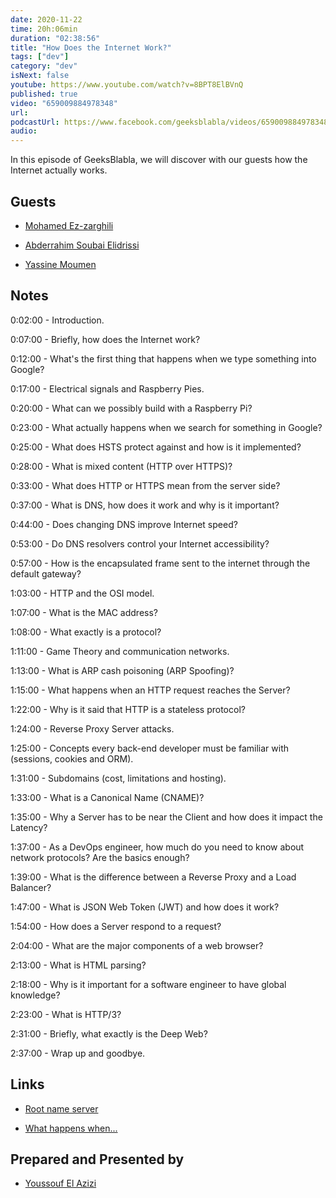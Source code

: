 ```yaml
---
date: 2020-11-22
time: 20h:06min
duration: "02:38:56"
title: "How Does the Internet Work?"
tags: ["dev"]
category: "dev"
isNext: false
youtube: https://www.youtube.com/watch?v=8BPT8ElBVnQ
published: true
video: "659009884978348"
url:
podcastUrl: https://www.facebook.com/geeksblabla/videos/659009884978348
audio:
---
```


In this episode of GeeksBlabla, we will discover with our guests how the Internet actually works.

## Guests

- [Mohamed Ez-zarghili](https://www.facebook.com/mohamed.ezzarghili)

- [Abderrahim Soubai Elidrissi](https://www.facebook.com/zizwar0nline)

- [Yassine Moumen](https://www.linkedin.com/in/yassine-moumen-3a0ab895/)

## Notes

0:02:00 - Introduction.

0:07:00 - Briefly, how does the Internet work?

0:12:00 - What's the first thing that happens when we type something into Google?

0:17:00 - Electrical signals and Raspberry Pies.

0:20:00 - What can we possibly build with a Raspberry Pi?

0:23:00 - What actually happens when we search for something in Google?

0:25:00 - What does HSTS protect against and how is it implemented?

0:28:00 - What is mixed content (HTTP over HTTPS)?

0:33:00 - What does HTTP or HTTPS mean from the server side?

0:37:00 - What is DNS, how does it work and why is it important?

0:44:00 - Does changing DNS improve Internet speed?

0:53:00 - Do DNS resolvers control your Internet accessibility?

0:57:00 - How is the encapsulated frame sent to the internet through the default gateway?

1:03:00 - HTTP and the OSI model.

1:07:00 - What is the MAC address?

1:08:00 - What exactly is a protocol?

1:11:00 - Game Theory and communication networks.

1:13:00 - What is ARP cash poisoning (ARP Spoofing)?

1:15:00 - What happens when an HTTP request reaches the Server?

1:22:00 - Why is it said that HTTP is a stateless protocol?

1:24:00 - Reverse Proxy Server attacks.

1:25:00 - Concepts every back-end developer must be familiar with (sessions, cookies and ORM).

1:31:00 - Subdomains (cost, limitations and hosting).

1:33:00 - What is a Canonical Name (CNAME)?

1:35:00 - Why a Server has to be near the Client and how does it impact the Latency?

1:37:00 - As a DevOps engineer, how much do you need to know about network protocols? Are the basics enough?

1:39:00 - What is the difference between a Reverse Proxy and a Load Balancer?

1:47:00 - What is JSON Web Token (JWT) and how does it work?

1:54:00 - How does a Server respond to a request?

2:04:00 - What are the major components of a web browser?

2:13:00 - What is HTML parsing?

2:18:00 - Why is it important for a software engineer to have global knowledge?

2:23:00 - What is HTTP/3?

2:31:00 - Briefly, what exactly is the Deep Web?

2:37:00 - Wrap up and goodbye.

## Links

- [Root name server](https://en.wikipedia.org/wiki/Root_name_server)

- [What happens when...](https://github.com/alex/what-happens-when)

## Prepared and Presented by

- [Youssouf El Azizi](https://elazizi.com/)
